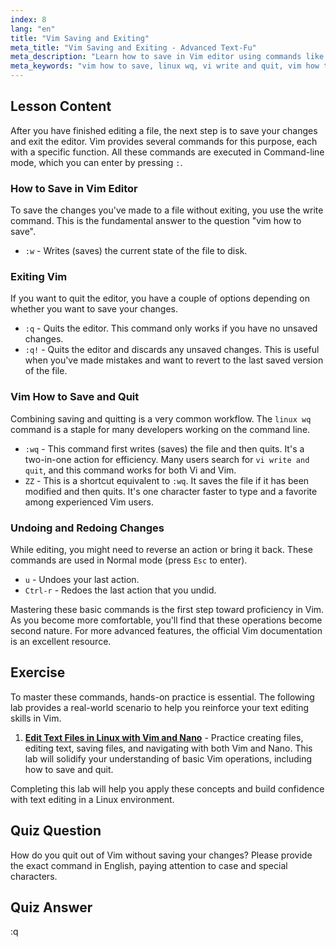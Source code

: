 ```yaml
---
index: 8
lang: "en"
title: "Vim Saving and Exiting"
meta_title: "Vim Saving and Exiting - Advanced Text-Fu"
meta_description: "Learn how to save in Vim editor using commands like :w. Master how to save and quit with :wq or ZZ. This guide covers the essential linux wq and vi write and quit commands for efficient file management in Vim."
meta_keywords: "vim how to save, linux wq, vi write and quit, vim how to save and quit, how to save in vim editor, save file vim, exit vim, vim commands"
---
```


## Lesson Content

After you have finished editing a file, the next step is to save your changes and exit the editor. Vim provides several commands for this purpose, each with a specific function. All these commands are executed in Command-line mode, which you can enter by pressing `:`.

### How to Save in Vim Editor

To save the changes you've made to a file without exiting, you use the write command. This is the fundamental answer to the question "vim how to save".

- `:w` - Writes (saves) the current state of the file to disk.

### Exiting Vim

If you want to quit the editor, you have a couple of options depending on whether you want to save your changes.

- `:q` - Quits the editor. This command only works if you have no unsaved changes.
- `:q!` - Quits the editor and discards any unsaved changes. This is useful when you've made mistakes and want to revert to the last saved version of the file.

### Vim How to Save and Quit

Combining saving and quitting is a very common workflow. The `linux wq` command is a staple for many developers working on the command line.

- `:wq` - This command first writes (saves) the file and then quits. It's a two-in-one action for efficiency. Many users search for `vi write and quit`, and this command works for both Vi and Vim.
- `ZZ` - This is a shortcut equivalent to `:wq`. It saves the file if it has been modified and then quits. It's one character faster to type and a favorite among experienced Vim users.

### Undoing and Redoing Changes

While editing, you might need to reverse an action or bring it back. These commands are used in Normal mode (press `Esc` to enter).

- `u` - Undoes your last action.
- `Ctrl-r` - Redoes the last action that you undid.

Mastering these basic commands is the first step toward proficiency in Vim. As you become more comfortable, you'll find that these operations become second nature. For more advanced features, the official Vim documentation is an excellent resource.

## Exercise

To master these commands, hands-on practice is essential. The following lab provides a real-world scenario to help you reinforce your text editing skills in Vim.

1. **[Edit Text Files in Linux with Vim and Nano](https://labex.io/labs/comptia-edit-text-files-in-linux-with-vim-and-nano-591076)** - Practice creating files, editing text, saving files, and navigating with both Vim and Nano. This lab will solidify your understanding of basic Vim operations, including how to save and quit.

Completing this lab will help you apply these concepts and build confidence with text editing in a Linux environment.

## Quiz Question

How do you quit out of Vim without saving your changes? Please provide the exact command in English, paying attention to case and special characters.

## Quiz Answer

:q

